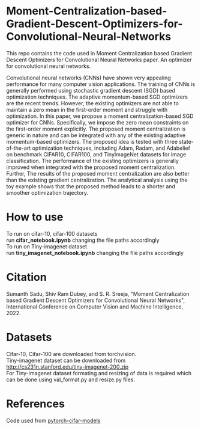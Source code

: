 # Moment-Centralization-based-Gradient-Descent-Optimizers-for-Convolutional-Neural-Networks
This repo contains the code used in Moment Centralization based Gradient Descent Optimizers for Convolutional Neural Networks paper. An optimizer for convolutional neural networks. 

Convolutional neural networks (CNNs) have shown very appealing
performance for many computer vision applications. The training of CNNs is
generally performed using stochastic gradient descent (SGD) based optimization techniques. The adaptive momentum-based SGD optimizers are the recent
trends. However, the existing optimizers are not able to maintain a zero mean
in the first-order moment and struggle with optimization. In this paper, we propose a moment centralization-based SGD optimizer for CNNs. Specifically, we
impose the zero mean constraints on the first-order moment explicitly. The proposed moment centralization is generic in nature and can be integrated with any
of the existing adaptive momentum-based optimizers. The proposed idea is tested
with three state-of-the-art optimization techniques, including Adam, Radam, and
Adabelief on benchmark CIFAR10, CIFAR100, and TinyImageNet datasets for
image classification. The performance of the existing optimizers is generally improved when integrated with the proposed moment centralization. Further, The
results of the proposed moment centralization are also better than the existing
gradient centralization. The analytical analysis using the toy example shows that
the proposed method leads to a shorter and smoother optimization trajectory.

# How to use
To run on cifar-10, cifar-100 datasets </br> 
run **cifar_notebook.ipynb** changing the file paths accordingly </br>
To run on Tiny-imagenet dataset </br>
run **tiny_imagenet_notebook.ipynb** changing the file paths accordingly </br>

# Citation
Sumanth Sadu, Shiv Ram Dubey, and S. R. Sreeja, "Moment Centralization based Gradient Descent Optimizers for Convolutional Neural Networks", International Conference on Computer Vision and Machine Intelligence, 2022.

# Datasets
Cifar-10, Cifar-100 are downloaded from torchvision. </br>
Tiny-imagenet dataset can be downloaded from http://cs231n.stanford.edu/tiny-imagenet-200.zip </br>
For Tiny-imagenet dataset formating and resizing of data is required which can be done using val_format.py and resize.py files. 

# References
Code used from [pytorch-cifar-models](https://github.com/junyuseu/pytorch-cifar-models)
